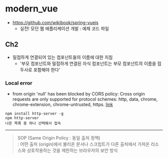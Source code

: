 # modern_vue
- https://github.com/wikibook/spring-vuejs
  - 실전! 모던 웹 애플리케이션 개발 : 예제 코드 파일

## Ch2
- 밀접하게 연결되어 있는 컴포넌트들의 이름에 대한 지침
  - '부모 컴포넌트와 밀접하게 연결된 자식 컴포넌트는 부모 컴포넌트의 이름을 접두사로 포함해야 한다'

### Local error
- from origin 'null' has been blocked by CORS policy: Cross origin requests are only supported for protocol schemes: http, data, chrome, chrome-extension, chrome-untrusted, https. [link](https://velog.io/@takeknowledge/%EB%A1%9C%EC%BB%AC%EC%97%90%EC%84%9C-CORS-policy-%EA%B4%80%EB%A0%A8-%EC%97%90%EB%9F%AC%EA%B0%80-%EB%B0%9C%EC%83%9D%ED%95%98%EB%8A%94-%EC%9D%B4%EC%9C%A0-3gk4gyhreu)
```
npm install http-server -g
npm http-server
나온 목록 중 하나 선택해서 접속
```
***
> SOP (Same Origin Policy : 동일 출처 정책)   
> : 어떤 출처 (origin)에서 불러온 문서나 스크립트가 다른 출처에서 가져온 리소스와 상호작용하는 것을 제한하는 브라우저의 보안 방식

